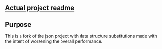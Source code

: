 ## [Actual project readme](https://github.com/nlohmann/json#readme)

## Purpose
This is a fork of the json project with data structure substitutions made with the intent of worsening the overall performance.
